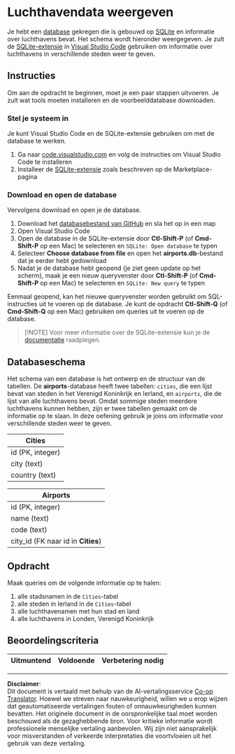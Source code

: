 <!--
CO_OP_TRANSLATOR_METADATA:
{
  "original_hash": "2f2d7693f28e4b2675f275e489dc5aac",
  "translation_date": "2025-08-28T15:19:17+00:00",
  "source_file": "2-Working-With-Data/05-relational-databases/assignment.md",
  "language_code": "nl"
}
-->
# Luchthavendata weergeven

Je hebt een [database](https://raw.githubusercontent.com/Microsoft/Data-Science-For-Beginners/main/2-Working-With-Data/05-relational-databases/airports.db) gekregen die is gebouwd op [SQLite](https://sqlite.org/index.html) en informatie over luchthavens bevat. Het schema wordt hieronder weergegeven. Je zult de [SQLite-extensie](https://marketplace.visualstudio.com/items?itemName=alexcvzz.vscode-sqlite&WT.mc_id=academic-77958-bethanycheum) in [Visual Studio Code](https://code.visualstudio.com?WT.mc_id=academic-77958-bethanycheum) gebruiken om informatie over luchthavens in verschillende steden weer te geven.

## Instructies

Om aan de opdracht te beginnen, moet je een paar stappen uitvoeren. Je zult wat tools moeten installeren en de voorbeelddatabase downloaden.

### Stel je systeem in

Je kunt Visual Studio Code en de SQLite-extensie gebruiken om met de database te werken.

1. Ga naar [code.visualstudio.com](https://code.visualstudio.com?WT.mc_id=academic-77958-bethanycheum) en volg de instructies om Visual Studio Code te installeren  
1. Installeer de [SQLite-extensie](https://marketplace.visualstudio.com/items?itemName=alexcvzz.vscode-sqlite&WT.mc_id=academic-77958-bethanycheum) zoals beschreven op de Marketplace-pagina  

### Download en open de database

Vervolgens download en open je de database.

1. Download het [databasebestand van GitHub](https://raw.githubusercontent.com/Microsoft/Data-Science-For-Beginners/main/2-Working-With-Data/05-relational-databases/airports.db) en sla het op in een map  
1. Open Visual Studio Code  
1. Open de database in de SQLite-extensie door **Ctl-Shift-P** (of **Cmd-Shift-P** op een Mac) te selecteren en `SQLite: Open database` te typen  
1. Selecteer **Choose database from file** en open het **airports.db**-bestand dat je eerder hebt gedownload  
1. Nadat je de database hebt geopend (je ziet geen update op het scherm), maak je een nieuw queryvenster door **Ctl-Shift-P** (of **Cmd-Shift-P** op een Mac) te selecteren en `SQLite: New query` te typen  

Eenmaal geopend, kan het nieuwe queryvenster worden gebruikt om SQL-instructies uit te voeren op de database. Je kunt de opdracht **Ctl-Shift-Q** (of **Cmd-Shift-Q** op een Mac) gebruiken om queries uit te voeren op de database.

> [!NOTE] Voor meer informatie over de SQLite-extensie kun je de [documentatie](https://marketplace.visualstudio.com/items?itemName=alexcvzz.vscode-sqlite&WT.mc_id=academic-77958-bethanycheum) raadplegen.

## Databaseschema

Het schema van een database is het ontwerp en de structuur van de tabellen. De **airports**-database heeft twee tabellen: `cities`, die een lijst bevat van steden in het Verenigd Koninkrijk en Ierland, en `airports`, die de lijst van alle luchthavens bevat. Omdat sommige steden meerdere luchthavens kunnen hebben, zijn er twee tabellen gemaakt om de informatie op te slaan. In deze oefening gebruik je joins om informatie voor verschillende steden weer te geven.

| Cities           |
| ---------------- |
| id (PK, integer) |
| city (text)      |
| country (text)   |

| Airports                         |
| -------------------------------- |
| id (PK, integer)                 |
| name (text)                      |
| code (text)                      |
| city_id (FK naar id in **Cities**) |

## Opdracht

Maak queries om de volgende informatie op te halen:

1. alle stadsnamen in de `Cities`-tabel  
1. alle steden in Ierland in de `Cities`-tabel  
1. alle luchthavenamen met hun stad en land  
1. alle luchthavens in Londen, Verenigd Koninkrijk  

## Beoordelingscriteria

| Uitmuntend | Voldoende | Verbetering nodig |
| ---------- | --------- | ----------------- |

---

**Disclaimer**:  
Dit document is vertaald met behulp van de AI-vertalingsservice [Co-op Translator](https://github.com/Azure/co-op-translator). Hoewel we streven naar nauwkeurigheid, willen we u erop wijzen dat geautomatiseerde vertalingen fouten of onnauwkeurigheden kunnen bevatten. Het originele document in de oorspronkelijke taal moet worden beschouwd als de gezaghebbende bron. Voor kritieke informatie wordt professionele menselijke vertaling aanbevolen. Wij zijn niet aansprakelijk voor misverstanden of verkeerde interpretaties die voortvloeien uit het gebruik van deze vertaling.